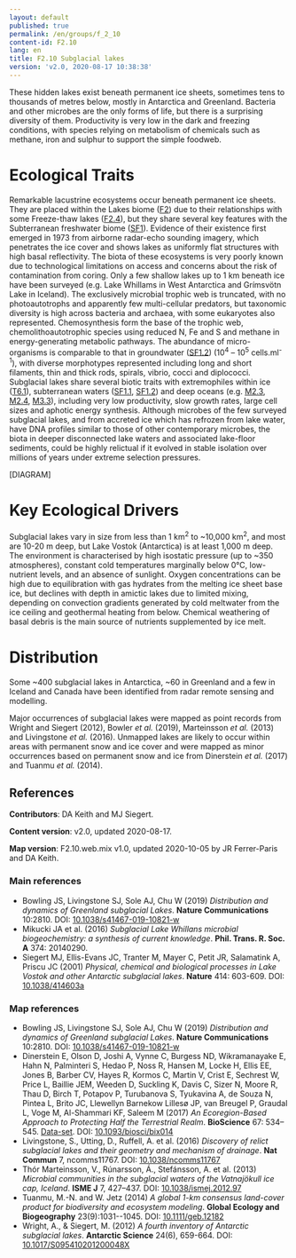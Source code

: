 ```yaml
---
layout: default
published: true
permalink: /en/groups/f_2_10
content-id: F2.10
lang: en
title: F2.10 Subglacial lakes
version: 'v2.0, 2020-08-17 10:38:38'
---
```


These hidden lakes exist beneath permanent ice sheets, sometimes tens to thousands of metres below, mostly in Antarctica and Greenland. Bacteria and other microbes are the only forms of life, but there is a surprising diversity of them. Productivity is very low in the dark and freezing conditions, with species relying on metabolism of chemicals such as methane, iron and sulphur to support the simple foodweb.

# Ecological Traits
 
Remarkable lacustrine ecosystems occur beneath permanent ice sheets. They are placed within the Lakes biome ([F2](/explore/biomes/F2)) due to their relationships with some Freeze-thaw lakes ([F2.4](/explore/groups/F2.4)), but they share several key features with the Subterranean freshwater biome ([SF1](/explore/biomes/SF1)). Evidence of their existence first emerged in 1973 from airborne radar-echo sounding imagery, which penetrates the ice cover and shows lakes as uniformly flat structures with high basal reflectivity. The biota of these ecosystems is very poorly known due to technological limitations on access and concerns about the risk of contamination from coring. Only a few shallow lakes up to 1 km beneath ice have been surveyed (e.g. Lake Whillams in West Antarctica and Grímsvötn Lake in Iceland). The exclusively microbial trophic web is truncated, with no photoautotrophs and apparently few multi-cellular predators, but taxonomic diversity is high across bacteria and archaea, with some eukaryotes also represented. Chemosynthesis form the base of the trophic web, chemolithoautotrophic species using reduced N, Fe and S and methane in energy-generating metabolic pathways. The abundance of micro-organisms is comparable to that in groundwater ([SF1.2](/explore/groups/SF1.2)) (10<sup>4</sup> – 10<sup>5</sup> cells.ml<sup>-1</sup>), with diverse morphotypes represented including long and short filaments, thin and thick rods, spirals, vibrio, cocci and diplococci. Subglacial lakes share several biotic traits with extremophiles within ice ([T6.1](/explore/groups/T6.1)), subterranean waters ([SF1.1](/explore/groups/SF1.1), [SF1.2](/explore/groups/SF1.2)) and deep oceans (e.g. [M2.3](/explore/groups/M2.3), [M2.4](/explore/groups/M2.4), [M3.3](/explore/groups/M3.3)), including very low productivity, slow growth rates, large cell sizes and aphotic energy synthesis. Although microbes of the few surveyed subglacial lakes, and from accreted ice which has refrozen from lake water, have DNA profiles similar to those of other contemporary microbes, the biota in deeper disconnected lake waters and associated lake-floor sediments, could be highly relictual if it evolved in stable isolation over millions of years under extreme selection pressures. 

[DIAGRAM]

# Key Ecological Drivers
 
Subglacial lakes vary in size from less than 1 km<sup>2</sup> to ~10,000 km<sup>2</sup>, and most are 10-20 m deep, but Lake Vostok (Antarctica) is at least 1,000 m deep. The environment is characterised by high isostatic pressure (up to ~350 atmospheres), constant cold temperatures marginally below 0°C, low-nutrient levels, and an absence of sunlight. Oxygen concentrations can be high due to equilibration with gas hydrates from the melting ice sheet base ice, but declines with depth in amictic lakes due to limited mixing, depending on convection gradients generated by cold meltwater from the ice ceiling and geothermal heating from below. Chemical weathering of basal debris is the main source of nutrients supplemented by ice melt.
 
# Distribution
 
Some ~400 subglacial lakes in Antarctica, ~60 in Greenland and a few in Iceland and Canada have been identified from radar remote sensing and modelling. 

Major occurrences of subglacial lakes were mapped as point records from Wright and Siegert (2012), Bowler _et al._ (2019), Marteinsson _et al._ (2013) and Livingstone _et al._ (2016). Unmapped lakes are likely to occur within areas with permanent snow and ice cover and were mapped as minor occurrences based on permanent snow and ice from Dinerstein _et al._ (2017) and Tuanmu _et al._ (2014).

## References

**Contributors**: DA Keith and MJ Siegert.

**Content version**: v2.0, updated 2020-08-17.

**Map version**: F2.10.web.mix v1.0, updated 2020-10-05 by JR Ferrer-Paris and DA Keith.

### Main references
* Bowling JS, Livingstone SJ, Sole AJ, Chu W  (2019) *Distribution and dynamics of Greenland subglacial Lakes*. **Nature Communications** 10:2810. DOI: [10.1038/s41467-019-10821-w](http://doi.org/10.1038/s41467-019-10821-w)
* Mikucki JA et al.  (2016) *Subglacial Lake Whillans microbial biogeochemistry: a synthesis of current knowledge*. **Phil. Trans. R. Soc. A** 374: 20140290.
* Siegert MJ, Ellis-Evans JC, Tranter M, Mayer C, Petit JR, Salamatink A, Priscu JC  (2001) *Physical, chemical and biological processes in Lake Vostok and other Antarctic subglacial lakes*. **Nature** 414: 603-609. DOI: [10.1038/414603a](http://doi.org/10.1038/414603a)

### Map references
* Bowling JS, Livingstone SJ, Sole AJ, Chu W  (2019) *Distribution and dynamics of Greenland subglacial Lakes*. **Nature Communications** 10:2810. DOI: [10.1038/s41467-019-10821-w](http://doi.org/10.1038/s41467-019-10821-w)
* Dinerstein E, Olson D, Joshi A, Vynne C, Burgess ND, Wikramanayake E, Hahn N, Palminteri S, Hedao P, Noss R, Hansen M, Locke H, Ellis EE, Jones B, Barber CV, Hayes R, Kormos C, Martin V, Crist E, Sechrest W, Price L, Baillie JEM, Weeden D, Suckling K, Davis C, Sizer N, Moore R, Thau D, Birch T, Potapov P, Turubanova S, Tyukavina A, de Souza N, Pintea L, Brito JC, Llewellyn Barnekow Lillesø JP, van Breugel P, Graudal L, Voge M, Al-Shammari KF, Saleem M  (2017) *An Ecoregion-Based Approach to Protecting Half the Terrestrial Realm*. **BioScience** 67: 534–545. [Data-set](https://ecoregions2017.appspot.com/). DOI: [10.1093/biosci/bix014](http://doi.org/10.1093/biosci/bix014)
* Livingstone, S., Utting, D., Ruffell, A. et al.  (2016) *Discovery of relict subglacial lakes and their geometry and mechanism of drainage*. **Nat Commun** 7, ncomms11767. DOI: [10.1038/ncomms11767](http://doi.org/10.1038/ncomms11767)
* Thór Marteinsson, V., Rúnarsson, Á., Stefánsson, A. et al.  (2013) *Microbial communities in the subglacial waters of the Vatnajökull ice cap, Iceland*. **ISME J** 7, 427–437. DOI: [10.1038/ismej.2012.97](http://doi.org/10.1038/ismej.2012.97)
* Tuanmu, M.-N. and W. Jetz (2014) *A global 1-km consensus land-cover product for biodiversity and ecosystem modeling*. **Global Ecology and Biogeography** 23(9):1031--1045. DOI: [10.1111/geb.12182](http://doi.org/10.1111/geb.12182)
* Wright, A., & Siegert, M.  (2012) *A fourth inventory of Antarctic subglacial lakes*. **Antarctic Science** 24(6), 659-664. DOI: [10.1017/S095410201200048X](http://doi.org/10.1017/S095410201200048X)
